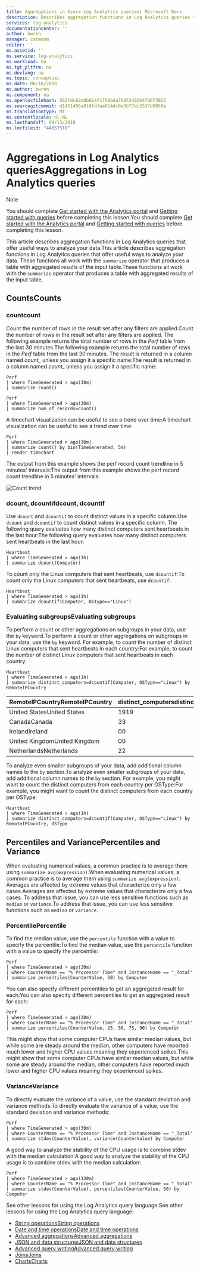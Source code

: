```yaml
---
title: Aggregations in Azure Log Analytics queries| Microsoft Docs
description: Describes aggregation functions in Log Analytics queries that offer useful ways to analyze your data.
services: log-analytics
documentationcenter: ''
author: bwren
manager: carmonm
editor: ''
ms.assetid: ''
ms.service: log-analytics
ms.workload: na
ms.tgt_pltfrm: na
ms.devlang: na
ms.topic: conceptual
ms.date: 08/16/2018
ms.author: bwren
ms.component: na
ms.openlocfilehash: 562fdc82e0b814fc759bda7b853492b47d073925
ms.sourcegitcommit: d1451406a010fd3aa854dc8e5b77dc5537d8050e
ms.translationtype: MT
ms.contentlocale: nl-NL
ms.lasthandoff: 09/13/2018
ms.locfileid: "44857518"
---
```

# <a name="aggregations-in-log-analytics-queries"></a><span data-ttu-id="b6160-103">Aggregations in Log Analytics queries</span><span class="sxs-lookup"><span data-stu-id="b6160-103">Aggregations in Log Analytics queries</span></span>

> [!NOTE]
> <span data-ttu-id="b6160-104">You should complete [Get started with the Analytics portal](get-started-analytics-portal.md) and [Getting started with queries](get-started-queries.md) before completing this lesson.</span><span class="sxs-lookup"><span data-stu-id="b6160-104">You should complete [Get started with the Analytics portal](get-started-analytics-portal.md) and [Getting started with queries](get-started-queries.md) before completing this lesson.</span></span>

<span data-ttu-id="b6160-105">This article describes aggregation functions in Log Analytics queries that offer useful ways to analyze your data.</span><span class="sxs-lookup"><span data-stu-id="b6160-105">This article describes aggregation functions in Log Analytics queries that offer useful ways to analyze your data.</span></span> <span data-ttu-id="b6160-106">These functions all work with the `summarize` operator that produces a  table with aggregated results of the input table.</span><span class="sxs-lookup"><span data-stu-id="b6160-106">These functions all work with the `summarize` operator that produces a  table with aggregated results of the input table.</span></span>

## <a name="counts"></a><span data-ttu-id="b6160-107">Counts</span><span class="sxs-lookup"><span data-stu-id="b6160-107">Counts</span></span>

### <a name="count"></a><span data-ttu-id="b6160-108">count</span><span class="sxs-lookup"><span data-stu-id="b6160-108">count</span></span>
<span data-ttu-id="b6160-109">Count the number of rows in the result set after any filters are applied.</span><span class="sxs-lookup"><span data-stu-id="b6160-109">Count the number of rows in the result set after any filters are applied.</span></span> <span data-ttu-id="b6160-110">The following example returns the total number of rows in the _Perf_ table from the last 30 minutes.</span><span class="sxs-lookup"><span data-stu-id="b6160-110">The following example returns the total number of rows in the _Perf_ table from the last 30 minutes.</span></span> <span data-ttu-id="b6160-111">The result is returned in a column named *count_* unless you assign it a specific name:</span><span class="sxs-lookup"><span data-stu-id="b6160-111">The result is returned in a column named *count_* unless you assign it a specific name:</span></span>


```OQL
Perf
| where TimeGenerated > ago(30m) 
| summarize count()
```

```OQL
Perf
| where TimeGenerated > ago(30m) 
| summarize num_of_records=count() 
```

<span data-ttu-id="b6160-112">A timechart visualization can be useful to see a trend over time:</span><span class="sxs-lookup"><span data-stu-id="b6160-112">A timechart visualization can be useful to see a trend over time:</span></span>

```OQL
Perf 
| where TimeGenerated > ago(30m) 
| summarize count() by bin(TimeGenerated, 5m)
| render timechart
```

<span data-ttu-id="b6160-113">The output from this example shows the perf record count trendline in 5 minutes' intervals:</span><span class="sxs-lookup"><span data-stu-id="b6160-113">The output from this example shows the perf record count trendline in 5 minutes' intervals:</span></span>

![Count trend](media/aggregations/count-trend.png)


### <a name="dcount-dcountif"></a><span data-ttu-id="b6160-115">dcount, dcountif</span><span class="sxs-lookup"><span data-stu-id="b6160-115">dcount, dcountif</span></span>
<span data-ttu-id="b6160-116">Use `dcount` and `dcountif` to count distinct values in a specific column.</span><span class="sxs-lookup"><span data-stu-id="b6160-116">Use `dcount` and `dcountif` to count distinct values in a specific column.</span></span> <span data-ttu-id="b6160-117">The following query evaluates how many distinct computers sent heartbeats in the last hour:</span><span class="sxs-lookup"><span data-stu-id="b6160-117">The following query evaluates how many distinct computers sent heartbeats in the last hour:</span></span>

```OQL
Heartbeat 
| where TimeGenerated > ago(1h) 
| summarize dcount(Computer)
```

<span data-ttu-id="b6160-118">To count only the Linux computers that sent heartbeats, use `dcountif`:</span><span class="sxs-lookup"><span data-stu-id="b6160-118">To count only the Linux computers that sent heartbeats, use `dcountif`:</span></span>

```OQL
Heartbeat 
| where TimeGenerated > ago(1h) 
| summarize dcountif(Computer, OSType=="Linux")
```

### <a name="evaluating-subgroups"></a><span data-ttu-id="b6160-119">Evaluating subgroups</span><span class="sxs-lookup"><span data-stu-id="b6160-119">Evaluating subgroups</span></span>
<span data-ttu-id="b6160-120">To perform a count or other aggregations on subgroups in your data, use the `by` keyword.</span><span class="sxs-lookup"><span data-stu-id="b6160-120">To perform a count or other aggregations on subgroups in your data, use the `by` keyword.</span></span> <span data-ttu-id="b6160-121">For example, to count the number of distinct Linux computers that sent heartbeats in each country:</span><span class="sxs-lookup"><span data-stu-id="b6160-121">For example, to count the number of distinct Linux computers that sent heartbeats in each country:</span></span>

```OQL
Heartbeat 
| where TimeGenerated > ago(1h) 
| summarize distinct_computers=dcountif(Computer, OSType=="Linux") by RemoteIPCountry
```

|<span data-ttu-id="b6160-122">RemoteIPCountry</span><span class="sxs-lookup"><span data-stu-id="b6160-122">RemoteIPCountry</span></span>  | <span data-ttu-id="b6160-123">distinct_computers</span><span class="sxs-lookup"><span data-stu-id="b6160-123">distinct_computers</span></span>  |
------------------|---------------------|
|<span data-ttu-id="b6160-124">United States</span><span class="sxs-lookup"><span data-stu-id="b6160-124">United States</span></span>    | <span data-ttu-id="b6160-125">19</span><span class="sxs-lookup"><span data-stu-id="b6160-125">19</span></span>                  |
|<span data-ttu-id="b6160-126">Canada</span><span class="sxs-lookup"><span data-stu-id="b6160-126">Canada</span></span>           | <span data-ttu-id="b6160-127">3</span><span class="sxs-lookup"><span data-stu-id="b6160-127">3</span></span>                   |
|<span data-ttu-id="b6160-128">Ireland</span><span class="sxs-lookup"><span data-stu-id="b6160-128">Ireland</span></span>          | <span data-ttu-id="b6160-129">0</span><span class="sxs-lookup"><span data-stu-id="b6160-129">0</span></span>                   |
|<span data-ttu-id="b6160-130">United Kingdom</span><span class="sxs-lookup"><span data-stu-id="b6160-130">United Kingdom</span></span>   | <span data-ttu-id="b6160-131">0</span><span class="sxs-lookup"><span data-stu-id="b6160-131">0</span></span>                   |
|<span data-ttu-id="b6160-132">Netherlands</span><span class="sxs-lookup"><span data-stu-id="b6160-132">Netherlands</span></span>      | <span data-ttu-id="b6160-133">2</span><span class="sxs-lookup"><span data-stu-id="b6160-133">2</span></span>                   |


<span data-ttu-id="b6160-134">To analyze even smaller subgroups of your data, add additional column names to the `by` section.</span><span class="sxs-lookup"><span data-stu-id="b6160-134">To analyze even smaller subgroups of your data, add additional column names to the `by` section.</span></span> <span data-ttu-id="b6160-135">For example, you might want to count the distinct computers from each country per OSType:</span><span class="sxs-lookup"><span data-stu-id="b6160-135">For example, you might want to count the distinct computers from each country per OSType:</span></span>

```OQL
Heartbeat 
| where TimeGenerated > ago(1h) 
| summarize distinct_computers=dcountif(Computer, OSType=="Linux") by RemoteIPCountry, OSType
```

## <a name="percentiles-and-variance"></a><span data-ttu-id="b6160-136">Percentiles and Variance</span><span class="sxs-lookup"><span data-stu-id="b6160-136">Percentiles and Variance</span></span>
<span data-ttu-id="b6160-137">When evaluating numerical values, a common practice is to average them using `summarize avg(expression)`.</span><span class="sxs-lookup"><span data-stu-id="b6160-137">When evaluating numerical values, a common practice is to average them using `summarize avg(expression)`.</span></span> <span data-ttu-id="b6160-138">Averages are affected by extreme values that characterize only a few cases.</span><span class="sxs-lookup"><span data-stu-id="b6160-138">Averages are affected by extreme values that characterize only a few cases.</span></span> <span data-ttu-id="b6160-139">To address that issue, you can use less sensitive functions such as `median` or `variance`.</span><span class="sxs-lookup"><span data-stu-id="b6160-139">To address that issue, you can use less sensitive functions such as `median` or `variance`.</span></span>

### <a name="percentile"></a><span data-ttu-id="b6160-140">Percentile</span><span class="sxs-lookup"><span data-stu-id="b6160-140">Percentile</span></span>
<span data-ttu-id="b6160-141">To find the median value, use the `percentile` function with a value to specify the percentile:</span><span class="sxs-lookup"><span data-stu-id="b6160-141">To find the median value, use the `percentile` function with a value to specify the percentile:</span></span>

```OQL
Perf
| where TimeGenerated > ago(30m) 
| where CounterName == "% Processor Time" and InstanceName == "_Total" 
| summarize percentiles(CounterValue, 50) by Computer
```

<span data-ttu-id="b6160-142">You can also specify different percentiles to get an aggregated result for each:</span><span class="sxs-lookup"><span data-stu-id="b6160-142">You can also specify different percentiles to get an aggregated result for each:</span></span>

```OQL
Perf
| where TimeGenerated > ago(30m) 
| where CounterName == "% Processor Time" and InstanceName == "_Total" 
| summarize percentiles(CounterValue, 25, 50, 75, 90) by Computer
```

<span data-ttu-id="b6160-143">This might show that some computer CPUs have similar median values, but while some are steady around the median, other computers have reported much lower and higher CPU values meaning they experienced spikes.</span><span class="sxs-lookup"><span data-stu-id="b6160-143">This might show that some computer CPUs have similar median values, but while some are steady around the median, other computers have reported much lower and higher CPU values meaning they experienced spikes.</span></span>

### <a name="variance"></a><span data-ttu-id="b6160-144">Variance</span><span class="sxs-lookup"><span data-stu-id="b6160-144">Variance</span></span>
<span data-ttu-id="b6160-145">To directly evaluate the variance of a value, use the standard deviation and variance methods:</span><span class="sxs-lookup"><span data-stu-id="b6160-145">To directly evaluate the variance of a value, use the standard deviation and variance methods:</span></span>

```OQL
Perf
| where TimeGenerated > ago(30m) 
| where CounterName == "% Processor Time" and InstanceName == "_Total" 
| summarize stdev(CounterValue), variance(CounterValue) by Computer
```

<span data-ttu-id="b6160-146">A good way to analyze the stability of the CPU usage is to combine stdev with the median calculation:</span><span class="sxs-lookup"><span data-stu-id="b6160-146">A good way to analyze the stability of the CPU usage is to combine stdev with the median calculation:</span></span>

```OQL
Perf
| where TimeGenerated > ago(130m) 
| where CounterName == "% Processor Time" and InstanceName == "_Total" 
| summarize stdev(CounterValue), percentiles(CounterValue, 50) by Computer
```

<span data-ttu-id="b6160-147">See other lessons for using the Log Analytics query language:</span><span class="sxs-lookup"><span data-stu-id="b6160-147">See other lessons for using the Log Analytics query language:</span></span>

- [<span data-ttu-id="b6160-148">String operations</span><span class="sxs-lookup"><span data-stu-id="b6160-148">String operations</span></span>](string-operations.md)
- [<span data-ttu-id="b6160-149">Date and time operations</span><span class="sxs-lookup"><span data-stu-id="b6160-149">Date and time operations</span></span>](datetime-operations.md)
- [<span data-ttu-id="b6160-150">Advanced aggregations</span><span class="sxs-lookup"><span data-stu-id="b6160-150">Advanced aggregations</span></span>](advanced-aggregations.md)
- [<span data-ttu-id="b6160-151">JSON and data structures</span><span class="sxs-lookup"><span data-stu-id="b6160-151">JSON and data structures</span></span>](json-data-structures.md)
- [<span data-ttu-id="b6160-152">Advanced query writing</span><span class="sxs-lookup"><span data-stu-id="b6160-152">Advanced query writing</span></span>](advanced-query-writing.md)
- [<span data-ttu-id="b6160-153">Joins</span><span class="sxs-lookup"><span data-stu-id="b6160-153">Joins</span></span>](joins.md)
- [<span data-ttu-id="b6160-154">Charts</span><span class="sxs-lookup"><span data-stu-id="b6160-154">Charts</span></span>](charts.md)
